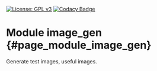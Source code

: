[![License: GPL v3](https://img.shields.io/badge/License-GPL%20v3-blue.svg)](http://www.gnu.org/licenses/gpl-3.0) [![Codacy Badge](https://api.codacy.com/project/badge/Grade/ff5f469398994615a47c98d15f23652d)](https://www.codacy.com/gh/milk-org/image_gen?utm_source=github.com&amp;utm_medium=referral&amp;utm_content=milk-org/image_gen&amp;utm_campaign=Badge_Grade)

# Module image_gen {#page_module_image_gen}

Generate test images, useful images.

